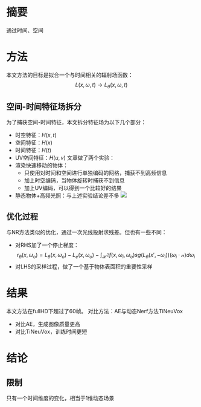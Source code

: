 # 摘要
通过时间、空间
# 方法
本文方法的目标是拟合一个与时间相关的辐射场函数：
$$
L(x,\omega,t)\rightarrow L_\theta(x,\omega,t)
$$
## 空间-时间特征场拆分
为了捕获空间-时间特征，本文拆分特征场为以下几个部分：
+ 时空特征：$H(x,t)$
+ 空间特征：$H(x)$
+ 时间特征：$H(t)$
+ UV空间特征：$H(u,v)$
文章做了两个实验：
+ 渲染快速移动的物体：
	+ 只使用对时间和空间进行单独编码的网格，捕获不到高频信息
	+ 加上时空编码，当物体旋转时捕获不到信息
	+ 加上UV编码，可以得到一个比较好的结果
+ 静态物体+高频光照：与上述实验结论差不多
![](25.png)
## 优化过程
与NR方法类似的优化，通过一次光线投射求残差。但也有一些不同：
+ 对RHS加了一个停止梯度：
$$
r_\theta(x,\omega_o)=L_\theta(x,\omega_o)-L_e(x,\omega_o)-\int_{\mathcal{H}^2}f(x,\omega_i,\omega_o)sg(L_\theta(x',-\omega_i))(\omega_i\cdot \mathcal{n})d\omega_i
$$
+ 对LHS的采样过程，做了一个基于物体表面积的重要性采样
# 结果
本文方法在fullHD下超过了60帧。
对比方法：AE与动态Nerf方法TiNeuVox
+ 对比AE，生成图像质量更高
+ 对比TiNeuVox，训练时间更短

# 结论
## 限制
只有一个时间维度的变化，相当于1维动态场景